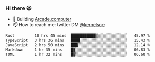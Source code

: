 ### Hi there 😃

- 🔨 Building [Arcade.computer](https://arcade.computer)
- 📫 How to reach me: twitter DM [@kernelsoe](https://twitter.com/kernelsoe)

<!--START_SECTION:waka-->

```txt
Rust         10 hrs 45 mins  ███████████▒░░░░░░░░░░░░░   45.97 %
TypeScript   3 hrs 36 mins   ████░░░░░░░░░░░░░░░░░░░░░   15.43 %
JavaScript   2 hrs 50 mins   ███░░░░░░░░░░░░░░░░░░░░░░   12.14 %
Markdown     1 hr 35 mins    █▓░░░░░░░░░░░░░░░░░░░░░░░   06.83 %
TOML         1 hr 32 mins    █▓░░░░░░░░░░░░░░░░░░░░░░░   06.60 %
```

<!--END_SECTION:waka-->
